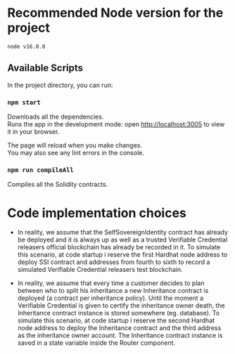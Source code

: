# Recommended Node version for the project

`node v16.0.0`

## Available Scripts

In the project directory, you can run: </br>

### `npm start`

Downloads all the dependencies. </br>
Runs the app in the development mode: open [http://localhost:3005](http://localhost:3005) to view it in your browser. </br>

The page will reload when you make changes. </br>
You may also see any lint errors in the console. </br>

### `npm run compileAll`

Compiles all the Solidity contracts. </br>

# Code implementation choices

* In reality, we assume that the SelfSovereignIdentity contract has already be deployed and it is always up as well as a trusted Verifiable Credential releasers 
    official blockchain has already be recorded in it. To simulate this scenario, at code startup i reserve the first Hardhat node address to deploy SSI contract
    and addresses from fourth to sixth to record a simulated Verifiable Credential releasers test blockchain. </br>

* In reality, we assume that every time a customer decides to plan between who to split his inheritance a new Inheritance contract is deployed (a contract
    per inheritance policy). Until the moment a Verifiable Credential is given to certify the inheritance owner death, the Inheritance contract instance is stored 
    somewhere (eg. database). To simulate this scenario, at code startup i reserve the second Hardhat node address to deploy the Inheritance contract
    and the third address as the inheritance owner account. The Inheritance contract instance is saved in a state variable inside the Router component. </br>